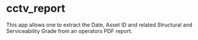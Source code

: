 # cctv_report
This app allows one to extract the Date, Asset ID and related Structural and Serviceability Grade from an operators PDF report.
